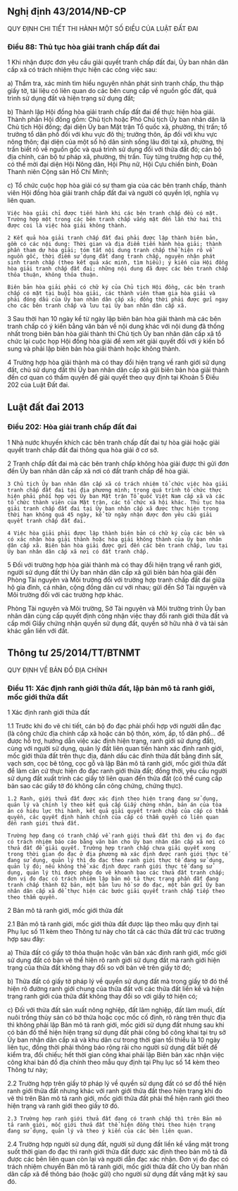 ## Nghị định 43/2014/NĐ-CP
QUY ĐỊNH CHI TIẾT THI HÀNH MỘT SỐ ĐIỀU CỦA LUẬT ĐẤT ĐAI
### Điều 88: Thủ tục hòa giải tranh chấp đất đai

1 Khi nhận được đơn yêu cầu giải quyết tranh chấp đất đai, Ủy ban nhân dân cấp xã có trách nhiệm thực hiện các công việc sau:

a) Thẩm tra, xác minh tìm hiểu nguyên nhân phát sinh tranh chấp, thu thập giấy tờ, tài liệu có liên quan do các bên cung cấp về nguồn gốc đất, quá trình sử dụng đất và hiện trạng sử dụng đất;

b) Thành lập Hội đồng hòa giải tranh chấp đất đai để thực hiện hòa giải. Thành phần Hội đồng gồm: Chủ tịch hoặc Phó Chủ tịch Ủy ban nhân dân là Chủ tịch Hội đồng; đại diện Ủy ban Mặt trận Tổ quốc xã, phường, thị trấn; tổ trưởng tổ dân phố đối với khu vực đô thị; trưởng thôn, ấp đối với khu vực nông thôn; đại diện của một số hộ dân sinh sống lâu đời tại xã, phường, thị trấn biết rõ về nguồn gốc và quá trình sử dụng đối với thửa đất đó; cán bộ địa chính, cán bộ tư pháp xã, phường, thị trấn. Tùy từng trường hợp cụ thể, có thể mời đại diện Hội Nông dân, Hội Phụ nữ, Hội Cựu chiến binh, Đoàn Thanh niên Cộng sản Hồ Chí Minh;

c) Tổ chức cuộc họp hòa giải có sự tham gia của các bên tranh chấp, thành viên Hội đồng hòa giải tranh chấp đất đai và người có quyền lợi, nghĩa vụ liên quan.

`Việc hòa giải chỉ được tiến hành khi các bên tranh chấp đều có mặt. Trường hợp một trong các bên tranh chấp vắng mặt đến lần thứ hai thì được coi là việc hòa giải không thành.`

`2 Kết quả hòa giải tranh chấp đất đai phải được lập thành biên bản, gồm có các nội dung: Thời gian và địa điểm tiến hành hòa giải; thành phần tham dự hòa giải; tóm tắt nội dung tranh chấp thể hiện rõ về nguồn gốc, thời điểm sử dụng đất đang tranh chấp, nguyên nhân phát sinh tranh chấp (theo kết quả xác minh, tìm hiểu); ý kiến của Hội đồng hòa giải tranh chấp đất đai; những nội dung đã được các bên tranh chấp thỏa thuận, không thỏa thuận.`

`Biên bản hòa giải phải có chữ ký của Chủ tịch Hội đồng, các bên tranh chấp có mặt tại buổi hòa giải, các thành viên tham gia hòa giải và phải đóng dấu của Ủy ban nhân dân cấp xã; đồng thời phải được gửi ngay cho các bên tranh chấp và lưu tại Ủy ban nhân dân cấp xã.`

3 Sau thời hạn 10 ngày kể từ ngày lập biên bản hòa giải thành mà các bên tranh chấp có ý kiến bằng văn bản về nội dung khác với nội dung đã thống nhất trong biên bản hòa giải thành thì Chủ tịch Ủy ban nhân dân cấp xã tổ chức lại cuộc họp Hội đồng hòa giải để xem xét giải quyết đối với ý kiến bổ sung và phải lập biên bản hòa giải thành hoặc không thành.

4 Trường hợp hòa giải thành mà có thay đổi hiện trạng về ranh giới sử dụng đất, chủ sử dụng đất thì Ủy ban nhân dân cấp xã gửi biên bản hòa giải thành đến cơ quan có thẩm quyền để giải quyết theo quy định tại Khoản 5 Điều 202 của Luật Đất đai.

## Luật đất đai 2013
### Điều 202: Hòa giải tranh chấp đất đai
1 Nhà nước khuyến khích các bên tranh chấp đất đai tự hòa giải hoặc giải quyết tranh chấp đất đai thông qua hòa giải ở cơ sở.

2 Tranh chấp đất đai mà các bên tranh chấp không hòa giải được thì gửi đơn đến Ủy ban nhân dân cấp xã nơi có đất tranh chấp để hòa giải.

`3 Chủ tịch Ủy ban nhân dân cấp xã có trách nhiệm tổ chức việc hòa giải tranh chấp đất đai tại địa phương mình; trong quá trình tổ chức thực hiện phải phối hợp với Ủy ban Mặt trận Tổ quốc Việt Nam cấp xã và các tổ chức thành viên của Mặt trận, các tổ chức xã hội khác. Thủ tục hòa giải tranh chấp đất đai tại Ủy ban nhân cấp xã được thực hiện trong thời hạn không quá 45 ngày, kể từ ngày nhận được đơn yêu cầu giải quyết tranh chấp đất đai.`

`4 Việc hòa giải phải được lập thành biên bản có chữ ký của các bên và có xác nhận hòa giải thành hoặc hòa giải không thành của Ủy ban nhân dân cấp xã. Biên bản hòa giải được gửi đến các bên tranh chấp, lưu tại Ủy ban nhân dân cấp xã nơi có đất tranh chấp.`

5 Đối với trường hợp hòa giải thành mà có thay đổi hiện trạng về ranh giới, người sử dụng đất thì Ủy ban nhân dân cấp xã gửi biên bản hòa giải đến Phòng Tài nguyên và Môi trường đối với trường hợp tranh chấp đất đai giữa hộ gia đình, cá nhân, cộng đồng dân cư với nhau; gửi đến Sở Tài nguyên và Môi trường đối với các trường hợp khác.

Phòng Tài nguyên và Môi trường, Sở Tài nguyên và Môi trường trình Ủy ban nhân dân cùng cấp quyết định công nhận việc thay đổi ranh giới thửa đất và cấp mới Giấy chứng nhận quyền sử dụng đất, quyền sở hữu nhà ở và tài sản khác gắn liền với đất.

## Thông tư 25/2014/TT/BTNMT
QUY ĐỊNH VỀ BẢN ĐỒ ĐỊA CHÍNH
### Điều 11: Xác định ranh giới thửa đất, lập bản mô tả ranh giới, mốc giới thửa đất
1 Xác định ranh giới thửa đất

1.1 Trước khi đo vẽ chi tiết, cán bộ đo đạc phải phối hợp với người dẫn đạc (là công chức địa chính cấp xã hoặc cán bộ thôn, xóm, ấp, tổ dân phố... để được hỗ trợ, hướng dẫn việc xác định hiện trạng, ranh giới sử dụng đất), cùng với người sử dụng, quản lý đất liên quan tiến hành xác định ranh giới, mốc giới thửa đất trên thực địa, đánh dấu các đỉnh thửa đất bằng đinh sắt, vạch sơn, cọc bê tông, cọc gỗ và lập Bản mô tả ranh giới, mốc giới thửa đất để làm căn cứ thực hiện đo đạc ranh giới thửa đất; đồng thời, yêu cầu người sử dụng đất xuất trình các giấy tờ liên quan đến thửa đất (có thể cung cấp bản sao các giấy tờ đó không cần công chứng, chứng thực).

`1.2 Ranh, giới thửa đất được xác định theo hiện trạng đang sử dụng, quản lý và chỉnh lý theo kết quả cấp Giấy chứng nhận, bản án của tòa án có hiệu lực thi hành, kết quả giải quyết tranh chấp của cấp có thẩm quyền, các quyết định hành chính của cấp có thẩm quyền có liên quan đến ranh giới thửa đất.`

`Trường hợp đang có tranh chấp về ranh giới thửa đất thì đơn vị đo đạc có trách nhiệm báo cáo bằng văn bản cho Ủy ban nhân dân cấp xã nơi có thửa đất để giải quyết. Trường hợp tranh chấp chưa giải quyết xong trong thời gian đo đạc ở địa phương mà xác định được ranh giới thực tế đang sử dụng, quản lý thì đo đạc theo ranh giới thực tế đang sử dụng, quản lý đó; nếu không thể xác định được ranh giới thực tế đang sử dụng, quản lý thi được phép đo vẽ khoanh bao các thửa đất tranh chấp; đơn vị đo đạc có trách nhiệm lập bản mô tả thực trạng phần đất đang tranh chấp thành 02 bản, một bản lưu hồ sơ đo đạc, một bản gửi Ủy ban nhân dân cấp xã để thực hiện các bước giải quyết tranh chấp tiếp theo theo thẩm quyền.`

2 Bản mô tả ranh giới, mốc giới thửa đất

2.1 Bản mô tả ranh giới, mốc giới thửa đất được lập theo mẫu quy định tại Phụ lục số 11 kèm theo Thông tư này cho tất cả các thửa đất trừ các trường hợp sau đây:

a) Thửa đất có giấy tờ thỏa thuận hoặc văn bản xác định ranh giới, mốc giới sử dụng đất có bản vẽ thể hiện rõ ranh giới sử dụng đất mà ranh giới hiện trạng của thửa đất không thay đổi so với bản vẽ trên giấy tờ đó;

b) Thửa đất có giấy tờ pháp lý về quyền sử dụng đất mà trong giấy tờ đó thể hiện rõ đường ranh giới chung của thửa đất với các thửa đất liền kề và hiện trạng ranh giới của thửa đất không thay đổi so với giấy tờ hiện có;

c) Đối với thửa đất sản xuất nông nghiệp, đất lâm nghiệp, đất làm muối, đất nuôi trồng thủy sản có bờ thửa hoặc cọc mốc cố định, rõ ràng trên thực địa thì không phải lập Bản mô tả ranh giới, mốc giới sử dụng đất nhưng sau khi có bản đồ thể hiện hiện trạng sử dụng đất phải công bố công khai tại trụ sở Ủy ban nhân dân cấp xã và khu dân cư trong thời gian tối thiểu là 10 ngày liên tục, đồng thời phải thông báo rộng rãi cho người sử dụng đất biết để kiểm tra, đối chiếu; hết thời gian công khai phải lập Biên bản xác nhận việc công khai bản đồ địa chính theo mẫu quy định tại Phụ lục số 14 kèm theo Thông tư này;

2.2 Trường hợp trên giấy tờ pháp lý về quyền sử dụng đất có sơ đồ thể hiện ranh giới thửa đất nhưng khác với ranh giới thửa đất theo hiện trạng khi đo vẽ thì trên Bản mô tả ranh giới, mốc giới thửa đất phải thể hiện ranh giới theo hiện trạng và ranh giới theo giấy tờ đó.

`2.3 Trường hợp ranh giới thửa đất đang có tranh chấp thì trên Bản mô tả ranh giới, mốc giới thửa đất thể hiện đồng thời theo hiện trạng đang sử dụng, quản lý và theo ý kiến của các bên liên quan.`

2.4 Trường hợp người sử dụng đất, người sử dụng đất liền kề vắng mặt trong suốt thời gian đo đạc thì ranh giới thửa đất được xác định theo bản mô tả đã được các bên liên quan còn lại và người dẫn đạc xác nhận. Đơn vị đo đạc có trách nhiệm chuyển Bản mô tả ranh giới, mốc giới thửa đất cho Ủy ban nhân dân cấp xã để thông báo (hoặc gửi) cho người sử dụng đất vắng mặt ký sau đó.

